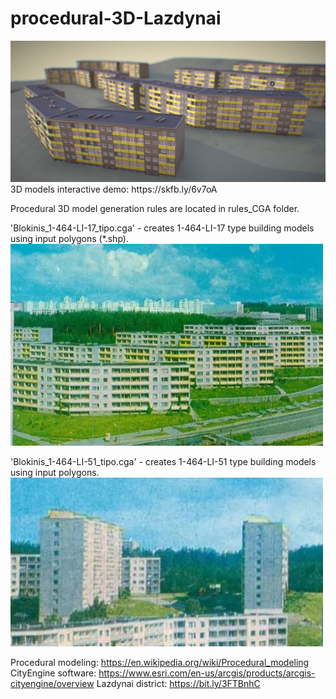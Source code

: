 # procedural-3D-Lazdynai

<img src="/images/SketchFab_preview.JPG" width="1000"/>
3D models interactive demo: https://skfb.ly/6v7oA

Procedural 3D model generation rules are located in rules_CGA folder. 

'Blokinis_1-464-LI-17_tipo.cga' - creates 1-464-LI-17 type building models using input polygons (*.shp).
<img src="/images/references/type_1-464-LI-17_photo.JPG" width="500"/>

'Blokinis_1-464-LI-51_tipo.cga' - creates 1-464-LI-51 type building models using input polygons.
<img src="/images/references/type_1-464-LI-51_photo.JPG" width="500"/>

Procedural modeling: https://en.wikipedia.org/wiki/Procedural_modeling
CityEngine software: https://www.esri.com/en-us/arcgis/products/arcgis-cityengine/overview
Lazdynai district: https://bit.ly/3FTBnhC
